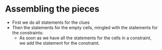 # Assembling the pieces

<!-- %% svg-grid: none -->

* First we do all statements for the clues
* Then the statements for the empty cells, mingled with
  the statements for the constraints:
    * As soon as we have all the statements for the cells
      in a constraint, we add the statement for the
      constraint.
